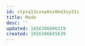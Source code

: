 ```yaml
---
id: stpvq13sxxw6nz0md3sy31s
title: Mode
desc: ''
updated: 1656306686119
created: 1656306685639
---
```


